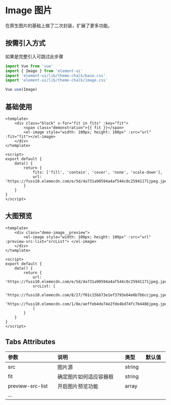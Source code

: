 <script setup>
import Demo1 from "./image/Demo1.vue"
import Demo2 from "./image/Demo2.vue"
import { loginRead } from '@/utils/login-read'

loginRead('u10011')
</script>

# <AppCode code="135" /> Image 图片

<ClientOnly><AppRead code="u10011" /></ClientOnly>

在原生图片的基础上做了二次封装，扩展了更多功能。

## 按需引入方式

如果是完整引入可跳过此步骤

```javascript
import Vue from 'vue'
import { Image } from 'element-ui'
import 'element-ui/lib/theme-chalk/base.css'
import 'element-ui/lib/theme-chalk/image.css'

Vue.use(Image)
```

## 基础使用

```vue
<template>
    <div class="block" v-for="fit in fits" :key="fit">
        <span class="demonstration">{{ fit }}</span>
        <el-image style="width: 100px; height: 100px" :src="url" :fit="fit"></el-image>
    </div>
</template>

<script>
export default {
    data() {
        return {
            fits: ['fill', 'contain', 'cover', 'none', 'scale-down'],
            url: 'https://fuss10.elemecdn.com/e/5d/4a731a90594a4af544c0c25941171jpeg.jpeg'
        }
    }
}
</script>
```

<AppCardBlank>
    <Demo1 />
</AppCardBlank>

## 大图预览

```vue
<template>
    <div class="demo-image__preview">
        <el-image style="width: 100px; height: 100px" :src="url" :preview-src-list="srcList"> </el-image>
    </div>
</template>

<script>
export default {
    data() {
        return {
            url: 'https://fuss10.elemecdn.com/e/5d/4a731a90594a4af544c0c25941171jpeg.jpeg',
            srcList: [
                'https://fuss10.elemecdn.com/8/27/f01c15bb73e1ef3793e64e6b7bbccjpeg.jpeg',
                'https://fuss10.elemecdn.com/1/8e/aeffeb4de74e2fde4bd74fc7b4486jpeg.jpeg'
            ]
        }
    }
}
</script>
```

<AppCardBlank>
    <Demo2 />
</AppCardBlank>

## Tabs Attributes

<table border="0" cellspacing="0" cellpadding="0" width="100%" style="display:table;text-align:left;">
    <thead>
        <tr>
            <th>参数</th>
            <th>说明</th>
            <th>类型</th>
            <th>默认值</th>
        </tr>
    </thead>
    <tbody>
        <tr>
            <td>src</td>
            <td>图片源</td>
            <td>string</td>
            <td></td>
        </tr>
        <tr>
            <td>fit</td>
            <td>确定图片如何适应容器框</td>
            <td>string</td>
            <td></td>
        </tr>
        <tr>
            <td>preview-src-list</td>
            <td>开启图片预览功能</td>
            <td>array</td>
            <td></td>
        </tr>
        <tr>
            <td>...</td>
            <td></td>
            <td></td>
            <td></td>
        </tr>
    </tbody>
</table>

<AppComment />